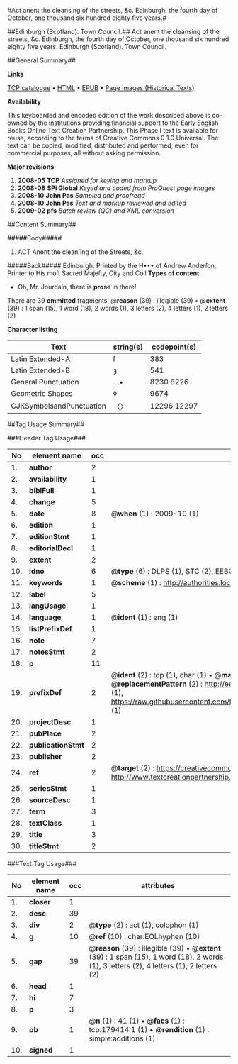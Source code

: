 #Act anent the cleansing of the streets, &c. Edinburgh, the fourth day of October, one thousand six hundred eighty five years.#

##Edinburgh (Scotland). Town Council.##
Act anent the cleansing of the streets, &c. Edinburgh, the fourth day of October, one thousand six hundred eighty five years.
Edinburgh (Scotland). Town Council.

##General Summary##

**Links**

[TCP catalogue](http://www.ota.ox.ac.uk/tcp/)  • 
[HTML](http://tei.it.ox.ac.uk/tcp/Texts-HTML/free/B02/B02998.html)  • 
[EPUB](http://tei.it.ox.ac.uk/tcp/Texts-EPUB/free/B02/B02998.epub) • 
[Page images (Historical Texts)](https://data.historicaltexts.jisc.ac.uk/view?pubId=eebo-52612135e&pageId=eebo-52612135e-179414-1)

**Availability**

This keyboarded and encoded edition of the
	       work described above is co-owned by the institutions
	       providing financial support to the Early English Books
	       Online Text Creation Partnership. This Phase I text is
	       available for reuse, according to the terms of Creative
	       Commons 0 1.0 Universal. The text can be copied,
	       modified, distributed and performed, even for
	       commercial purposes, all without asking permission.

**Major revisions**

1. __2008-05__ __TCP__ *Assigned for keying and markup*
1. __2008-08__ __SPi Global__ *Keyed and coded from ProQuest page images*
1. __2008-10__ __John Pas__ *Sampled and proofread*
1. __2008-10__ __John Pas__ *Text and markup reviewed and edited*
1. __2009-02__ __pfs__ *Batch review (QC) and XML conversion*

##Content Summary##

#####Body#####

1. ACT Anent the cleanſing of the Streets, &c.

#####Back#####
Edinburgh. Printed by the H••• of Andrew Anderſon, Printer to His moſt Sacred Majeſty, City and Coll
**Types of content**

  * Oh, Mr. Jourdain, there is **prose** in there!

There are 39 **ommitted** fragments! 
 @__reason__ (39) : illegible (39)  •  @__extent__ (39) : 1 span (15), 1 word (18), 2 words (1), 3 letters (2), 4 letters (1), 2 letters (2)

**Character listing**


|Text|string(s)|codepoint(s)|
|---|---|---|
|Latin Extended-A|ſ|383|
|Latin Extended-B|ȝ|541|
|General Punctuation|…•|8230 8226|
|Geometric Shapes|◊|9674|
|CJKSymbolsandPunctuation|〈〉|12296 12297|

##Tag Usage Summary##

###Header Tag Usage###

|No|element name|occ|attributes|
|---|---|---|---|
|1.|__author__|2||
|2.|__availability__|1||
|3.|__biblFull__|1||
|4.|__change__|5||
|5.|__date__|8| @__when__ (1) : 2009-10 (1)|
|6.|__edition__|1||
|7.|__editionStmt__|1||
|8.|__editorialDecl__|1||
|9.|__extent__|2||
|10.|__idno__|6| @__type__ (6) : DLPS (1), STC (2), EEBO-CITATION (1), OCLC (1), VID (1)|
|11.|__keywords__|1| @__scheme__ (1) : http://authorities.loc.gov/ (1)|
|12.|__label__|5||
|13.|__langUsage__|1||
|14.|__language__|1| @__ident__ (1) : eng (1)|
|15.|__listPrefixDef__|1||
|16.|__note__|7||
|17.|__notesStmt__|2||
|18.|__p__|11||
|19.|__prefixDef__|2| @__ident__ (2) : tcp (1), char (1)  •  @__matchPattern__ (2) : ([0-9\-]+):([0-9IVX]+) (1), (.+) (1)  •  @__replacementPattern__ (2) : http://eebo.chadwyck.com/downloadtiff?vid=$1&page=$2 (1), https://raw.githubusercontent.com/textcreationpartnership/Texts/master/tcpchars.xml#$1 (1)|
|20.|__projectDesc__|1||
|21.|__pubPlace__|2||
|22.|__publicationStmt__|2||
|23.|__publisher__|2||
|24.|__ref__|2| @__target__ (2) : https://creativecommons.org/publicdomain/zero/1.0/ (1), http://www.textcreationpartnership.org/docs/. (1)|
|25.|__seriesStmt__|1||
|26.|__sourceDesc__|1||
|27.|__term__|3||
|28.|__textClass__|1||
|29.|__title__|3||
|30.|__titleStmt__|2||


###Text Tag Usage###

|No|element name|occ|attributes|
|---|---|---|---|
|1.|__closer__|1||
|2.|__desc__|39||
|3.|__div__|2| @__type__ (2) : act (1), colophon (1)|
|4.|__g__|10| @__ref__ (10) : char:EOLhyphen (10)|
|5.|__gap__|39| @__reason__ (39) : illegible (39)  •  @__extent__ (39) : 1 span (15), 1 word (18), 2 words (1), 3 letters (2), 4 letters (1), 2 letters (2)|
|6.|__head__|1||
|7.|__hi__|7||
|8.|__p__|3||
|9.|__pb__|1| @__n__ (1) : 41 (1)  •  @__facs__ (1) : tcp:179414:1 (1)  •  @__rendition__ (1) : simple:additions (1)|
|10.|__signed__|1||
